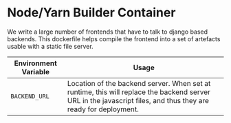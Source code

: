 # Node/Yarn Builder Container

We write a large number of frontends that have to talk to django based
backends. This dockerfile helps compile the frontend into a set of artefacts
usable with a static file server.



Environment Variable | Usage
-------------------- | ---
`BACKEND_URL`        | Location of the backend server. When set at runtime, this will replace the backend server URL in the javascript files, and thus they are ready for deployment.
